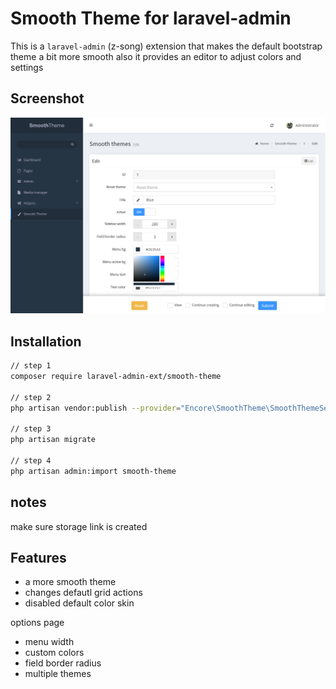 # Smooth Theme for laravel-admin

This is a `laravel-admin` (z-song) extension that makes the default bootstrap theme a bit more smooth also it provides an editor to adjust colors and settings

## Screenshot

![](./preview.png)

## Installation

```bash
// step 1
composer require laravel-admin-ext/smooth-theme

// step 2
php artisan vendor:publish --provider="Encore\SmoothTheme\SmoothThemeServiceProvider"

// step 3
php artisan migrate

// step 4
php artisan admin:import smooth-theme
```

## notes
make sure storage link is created

## Features
- a more smooth theme
- changes defautl grid actions
- disabled default color skin

options page
- menu width
- custom colors
- field border radius
- multiple themes
